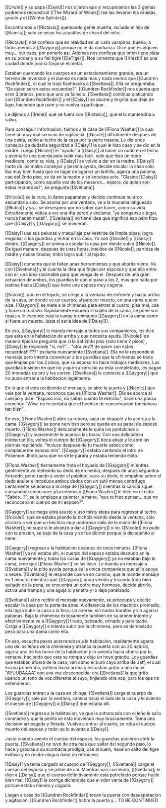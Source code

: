 [[Urwin]] y su papa [[David]] nos dijeron que si recuperamos las 3 gemas podremos reconstruir [[The Wizard of Wines]] (se las llevaron los druidas, groots y el [[Winter Splinter]]).

Encontramos a [[Rictavio]] quemando gente muerta, incluído el hijo de [[Kamila]]; solo se veian los zapatitos de charol del niño.

[[Rictavio]] nos confeso que en realidad es un caza vampiros; bueno, a todos menos a [[Gaygory]] porque no le da confianza. Dice que es alguien muy... curiosos; por ponerlo asi.
Ademas nos confiesa que tmbn tiene plata en su poder y a su fiel tigre [[DeTiger]].
Nos comenta que [[Krezk]] es una ciudad donde podria forjarse el metal.

Estaban quemando los cuerpos en un estacionamiento grande, era un terreno de inversion y el duenio es nada mas y nada menos que [[Gundren Rockfinder]], el cual le trajo flashbacks a [[Svetlana]]. Ella se preguntaba: "De quien seran estos recuerdos?".
[[Gundren Rockfinder]] nos cuenta que eran 3 primos, pero que uno ya fallecio.
[[Svetlana]] continua platicando con [[Gundren Rockfinder]] y el [[Daisy]] se aburre y le grita que deje de ligar, haciendo que pare y no vuelva a participar.

Le dijimos a [[Irene]] que se fuera con [[Rictavio]], que el la mantendria a salvo.

Para conseguir informacion, fuimos a la casa de [[Fiona Washer]] la cual tiene un muy mal servicio de vigilancia.
[[Nicole]] dificilmente despues de una caida, subio al techo de la casa por la parte trasera.
Le dio unos consejos de dudable seguridad a [[Daisy]] la cual le hizo caso y se dio en la madre.
Luego [[Nicole]] le "ayudo" a [[Daisy]] al hacer un nudo en el techo y aventarle una cuerda para subir mas facil, solo que hizo un nudo mediocre, como su vida, y [[Daisy]] se volvio a dar en la madre.
[[Daisy]] harto de los malos consejos y pesima ayuda, decide escalar la casa solo.
Iba muy bien hasta que en lugar de agarrar un ladrillo, agarra una paloma, cae del 2ndo piso, se da en la madre y se knockea solo. "Clasico [[Daisy]] participando, como aquella vez de los meseros... espera, de quien son estos recuerdos?", se pregunta [[Svetlana]].

[[Nicole]] se la cura, lo llama papanatas y decide continuar su arco secundario solo.
Se asoma por una ventana, ve a la mucama latigueada [[Blubia]] y ya... se desespero por no saber que hacer, como su vida.
Extrañamente voltea a ver una 4ta pared y exclama: "ya ponganse a jugar, nunca hacen nada!!". [[Svetlana]] no tiene idea que significa eso pero hizo que [[Daisy]] y [[Gaygory]] se movieran.

[[Daisy]] usa sus pelucas y maquillaje par vestirse de limpia pipas, logra enganiar a los guardias y entrar en la casa.
Ya con [[Nicole]] y [[Daisy]] dentro, [[Gaygory]] se anima a escalar la casa por donde subio [[Nicole]]. De igual manera, despues de unas horas, insultos de [[Nicole]], partidas de madre y malas tiradas; tmbn logra subir al tejado.

[[Daisy]] comenta que le faltan unas herramientas y que ahorita viene. Va con [[Svetlana]] y le cuenta la idea que finjan ser esposos y que ella entre con el, una idea razonable para que venga de el.
Despues de una gran actuacion de ambos, los guardias le dan el paso a los 2, mas que nada por lastima hacia [[Daisy]] que tiene una esposa muy cagona.

[[Nicole]], aun en el tejado, se dirige a la ventana de enfrente y hasta arriba de la casa, en donde ve un cuerpo, al parecer muerto, en una cama queen size.
[[Gaygory]] se mete a la chimenea para entrar al cuarto, pisa mal, cae y hace un ruidazo.
Rapidamente encuera al sujeto de la cama, se pone sus ropas y lo esconde bajo la cama; terminando [[Gaygory]] en la cama como si fuera un muerto. (esta si seria idea de [[Daisy]]).

En eso, [[Gaygory]] le manda mensaje a todos sus companieros, les dice que esta en la habitacion de arriba y que necesita ayuda. [[Nicole]] de manera tipica le pregunta que si la del 2ndo piso (solo tiene 2 pisos) , [[Daisy]] le responde "si, no?"... "otra vez?! de quien son estos recuerdos!!!???" exclama nuevamente [[Svetlana]]. Ella no le responde el mensaje pero intenta convencer a los guardias que la chimenea se tiene que limpiar por los 2 pisos, que su esposo no hace trabajos mediocres. Los guardias insisten en que no  y que su servicio ya esta completado, les pagan 20 monedas de oro y los corren. [[Svetlana]] le contesta a [[Gaygory]] que no pudo entrar a la habitacion legalmente.

En lo que el esta recibiendo el mensaje, se abre la puerta y [[Nicole]] que veia por la ventana, reconoce que es [[Fiona Washer]]. Ella se acerca al cuerpo y dice: "Esposo mio, no sabes cuanto te extraño", hace una pausa comenta: "Wow, no recordaba que el hechizo de conservacion funcionara tan bien".

En eso, [[Fiona Washer]] abre su ropero, saca un strapple y lo acerca a la cama. [[Gaygory]] se pone nervioso pero se queda en su papel de esposo muerto. [[Fiona Washer]] delicadamente le quita los pantalones a [[Gaygory]] y suavemente le acaricia las bolas. Con una delicadeza indescriptible, voltea el cuerpo de [[Gaygory]] boca abajo y le abre las piernas repitiendo: "Incluso despues de tu muerte sabes como complacerme esposo mio". [[Gaygory]] estaba cantando el intro de Pokemon Jhoto para que no se le parara y estaba teniendo exito.

[[Fiona Washer]] tiernamente frota el hoyuelo de [[Gaygory]] mientras gentilmente va metiendo su dedo de en medio; despues de unos segundos fortando, penetrando y sentir el palpiteo, saca su dedo, lo empalma sobre el dedo anular e introduce ambos dedos con un sutil meneo centrifugo. Lentamente se acerca a la oreja de [[Gaygory]] mientras la caricia sigue causandole emociones placenteras y [[Fiona Washer]] le dice en el oido: "Sabes...?", se le empieza a calentar la mano, "que te hizo pensar... que no reconoceria el cuerpo de mi esposo?".

[[Gaygory]] se mega ultra asusto y uso misty steps para regresar al techo. [[Nicole]], que se estaba jalando la bichola viendo desde la ventana, solo alcanzo a ver que un hechizo muy poderoso salio de la mano de [[Fiona Washer]]; no supo si le alcanzo a dar a [[Gaygory]] o no. [[Nicole]] no pudo con la presion, se bajo de la casa y se fue dormir porque le dio sueñito al nene.

[[Gaygory]] regreso a la habitacion despues de unos minutos, [[Fiona Washer]] ya no estaba ahi, el cuerpo del esposo estaba desnudo en la cama nuevamente y todas las cosas de [[Gaygory]] ya no estaban bajo la cama, cree que [[Fiona Washer]] se las llevo. Le manda un mensaje a [[Svetlana]] y le pide ayuda porque es la unica companiera que si lo apoya a veces. [[Svetlana]] le responde que va en camino, que le mande mensaje en 1 minuto; mientras que [[Gaygory]] anda viendo y tocando todo bien quitado de la pena, se encuentra un cofre muy hermoso, decide abrirlo, activa una trampa y una aguja lo penetra y lo deja paralizado.

[[Svetlana]] al no recibir el mensaje nuevamente, se preocupa y decide escalar la casa por la parte de atras. A diferencia de los machitos promedio, ella logra subir la casa a la 1era; sin caerse, sin nudos baratos y sin agarrar palomas. Baja la chimenea exitosamente tambien en su primer intento y efectivamente ve a [[Gaygory]] tirado, babeado, orinado y paralizado. Carga a [[Gaygory]] e intenta subir por la chimenea, pero es demasiado peso para una dama como ella.

En eso, escucha pasos acercandose a la habitacion, rapidamente agarra uno de los leños de la chimenea y atranca la puerta con un 20 natural, agarra uno de los buros de la habitacion y lo avienta hacia afuera por la ventana, haciendo que esta se rompa y deje un hoyo grande. Los guardias que estaban afuera de la casa, ven como el buro cayo arriba de Jeff, el cual era su primer dia, voltean hacia arriba y escuchan gritar a una mujer "AYUUDAAAA" con una voz desconocida; era [[Svetlana]] la que grito usando un tono de voz diferente al suyo, finjiendo otra voz, para los que no entendieron.

Los guardias entran a la casa en chinga, [[Svetlana]] carga el cuerpo de [[Gaygory]], sale por la ventana, camina hacia el lado de la casa y le avienta el cuerpo de [[Gaygory]] a [[Daisy]] que estaba alli.

[[Svetlana]] regresa a la habitacion, ve que la antrancada con el leño le salio conmadre y que la perilla se esta moviendo muy bruscamente. Toma una decision arriesgada y fletada. Vuelve a entrar al cuarto, se roba el cuerpo muerto del esposo y tmbn se lo avienta a [[Daisy]].

Justo cuando avento el cuerpo del esposo, los guardias pudieron abrir la puerta, [[Svetlana]] no tuvo de otra mas que saltar del segundo piso, lo hace y gracias a su acorbacia prodigia, cae al suelo, hace un salto del tigre exitoso y no recibe ningun daño de retroceso.

[[Daisy]] ya tenia cargado el cuerpo de [[Gaygory]], [[Svetlana]] carga el cuerpo del esposo y se pelan de ahi. Mientras van corriendo, [[Svetlana]] le dice a [[Daisy]] que el cuerpo definitivamente esta putrefacto porque huele bien mal; [[Daisy]] la corrige diciendole que el odor venia de [[Gaygory]] porque estaba meado y cagado.

Llegan a casa de [[Gundren Rockfinder]] tocan la puerta con desesperacion y agitacion, [[Gundren Rockfinder]] habre la puerta y... TO BE CONTINUED